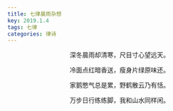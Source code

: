 ```yaml
---
title: 七律晨雨杂想
key: 2019.1.4
tags: 七律
categories: 律诗
---
```


<p align="center">深冬晨雨却清寒，尺目寸心望远天。
</p>
<p align="center">冷面点红暗香送，瘦身片绿原味还。
</p>
<p align="center">家鹅憋气总是累，野鹤散云乃有恬。
</p>
<p align="center">万步日行练练脚，我和山水同样闲。
</p>
